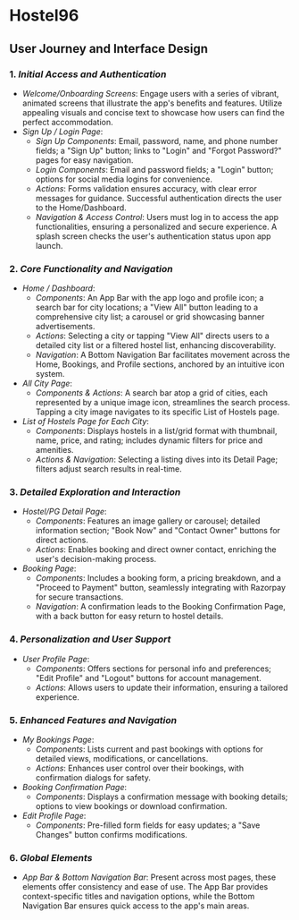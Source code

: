 # Hostel96
User Journey and Interface Design
---------------------------------
### 1\. *Initial Access and Authentication*
*   *Welcome/Onboarding Screens*: Engage users with a series of vibrant, animated screens that illustrate the app's benefits and features. Utilize appealing visuals and concise text to showcase how users can find the perfect accommodation.
*   *Sign Up / Login Page*:
    *   *Sign Up Components*: Email, password, name, and phone number fields; a "Sign Up" button; links to "Login" and "Forgot Password?" pages for easy navigation.
    *   *Login Components*: Email and password fields; a "Login" button; options for social media logins for convenience.
    *   *Actions*: Forms validation ensures accuracy, with clear error messages for guidance. Successful authentication directs the user to the Home/Dashboard.
    *   *Navigation & Access Control*: Users must log in to access the app functionalities, ensuring a personalized and secure experience. A splash screen checks the user's authentication status upon app launch.
### 2\. *Core Functionality and Navigation*
*   *Home / Dashboard*:
    *   *Components*: An App Bar with the app logo and profile icon; a search bar for city locations; a "View All" button leading to a comprehensive city list; a carousel or grid showcasing banner advertisements.
    *   *Actions*: Selecting a city or tapping "View All" directs users to a detailed city list or a filtered hostel list, enhancing discoverability.
    *   *Navigation*: A Bottom Navigation Bar facilitates movement across the Home, Bookings, and Profile sections, anchored by an intuitive icon system.
*   *All City Page*:
    *   *Components & Actions*: A search bar atop a grid of cities, each represented by a unique image icon, streamlines the search process. Tapping a city image navigates to its specific List of Hostels page.
*   *List of Hostels Page for Each City*:
    *   *Components*: Displays hostels in a list/grid format with thumbnail, name, price, and rating; includes dynamic filters for price and amenities.
    *   *Actions & Navigation*: Selecting a listing dives into its Detail Page; filters adjust search results in real-time.
### 3\. *Detailed Exploration and Interaction*
*   *Hostel/PG Detail Page*:
    *   *Components*: Features an image gallery or carousel; detailed information section; "Book Now" and "Contact Owner" buttons for direct actions.
    *   *Actions*: Enables booking and direct owner contact, enriching the user's decision-making process.
*   *Booking Page*:
    *   *Components*: Includes a booking form, a pricing breakdown, and a "Proceed to Payment" button, seamlessly integrating with Razorpay for secure transactions.
    *   *Navigation*: A confirmation leads to the Booking Confirmation Page, with a back button for easy return to hostel details.
### 4\. *Personalization and User Support*
*   *User Profile Page*:
    *   *Components*: Offers sections for personal info and preferences; "Edit Profile" and "Logout" buttons for account management.
    *   *Actions*: Allows users to update their information, ensuring a tailored experience.
### 5\. *Enhanced Features and Navigation*
*   *My Bookings Page*:
    *   *Components*: Lists current and past bookings with options for detailed views, modifications, or cancellations.
    *   *Actions*: Enhances user control over their bookings, with confirmation dialogs for safety.
*   *Booking Confirmation Page*:
    *   *Components*: Displays a confirmation message with booking details; options to view bookings or download confirmation.
*   *Edit Profile Page*:
    *   *Components*: Pre-filled form fields for easy updates; a "Save Changes" button confirms modifications.
### 6\. *Global Elements*
*   *App Bar & Bottom Navigation Bar*: Present across most pages, these elements offer consistency and ease of use. The App Bar provides context-specific titles and navigation options, while the Bottom Navigation Bar ensures quick access to the app's main areas.
